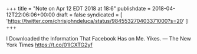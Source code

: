 +++
title = "Note on Apr 12 EDT 2018 at 18:6"
publishdate = 2018-04-12T22:06:06+00:00
draft = false
syndicated = [ 'https://twitter.com/chrisjohndeluca/status/984553270403371000?s=20' ]
+++

I Downloaded the Information That Facebook Has on Me. Yikes. — The New York Times https://t.co/01ICXTG2yf
